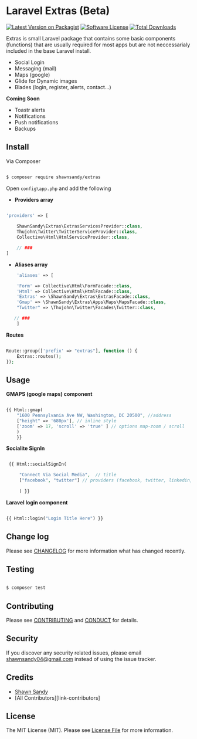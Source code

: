 # Laravel Extras (Beta)

[![Latest Version on Packagist][ico-version]][link-packagist]
[![Software License][ico-license]](LICENSE.md)
[![Total Downloads][ico-downloads]][link-downloads]

Extras is small Laravel package that contains some basic components (functions) that are usually required for most apps but are not neccessarialy included in the base Laravel install.

- Social Login 
- Messaging (mail)
- Maps (google)
- Glide for Dynamic images 
- Blades (login, register, alerts, contact...)

__Coming Soon__

- Toastr alerts
- Notifications
- Push notifications
- Backups


## Install

Via Composer

``` bash

$ composer require shawnsandy/extras

```

Open `config\app.php` and add the following

* __Providers array__

``` php

'providers' => [
   
    ShawnSandy\Extras\ExtrasServicesProvider::class,
    Thujohn\Twitter\TwitterServiceProvider::class,        
    Collective\Html\HtmlServiceProvider::class,

    // ###
]

```

* __Aliases array__

``` php
    'aliases' => [

    'Form' => Collective\Html\FormFacade::class,
    'Html' => Collective\Html\HtmlFacade::class,
    'Extras' => \ShawnSandy\Extras\ExtrasFacade::class,
    'Gmap' => \ShawnSandy\Extras\Apps\Maps\MapsFacade::class,
    "Twitter" => \Thujohn\Twitter\Facades\Twitter::class,  

   // ###  
    ]

```

 __Routes__

``` php

Route::group(['prefix' => "extras"], function () {
    Extras::routes();
});

`````



## Usage

__GMAPS (google maps) component__


``` php

{{ Html::gmap(
    "1600 Pennsylvania Ave NW, Washington, DC 20500", //address
    ["height" => '680px'], // inline style
    ['zoom' => 17, 'scroll' => 'true' ] // options map-zoom / scroll
    ) 
    }}

```

__Socialite SignIn__

``` php

 {{ Html::socialSignIn(

     "Connect Via Social Media",  // title
     ["facebook", "twitter"] // providers (facebook, twitter, linkedin, github)
     
     ) }}

 ```

 __Laravel login component__ 

 ``` php
 
 {{ Html::login("Login Title Here") }}

 ```


## Change log

Please see [CHANGELOG](CHANGELOG.md) for more information what has changed recently.

## Testing

``` bash

$ composer test

```

## Contributing

Please see [CONTRIBUTING](CONTRIBUTING.md) and [CONDUCT](CONDUCT.md) for details.

## Security

If you discover any security related issues, please email shawnsandy04@gmail.com instead of using the issue tracker.

## Credits

- [Shawn Sandy][link-author]
- [All Contributors][link-contributors]

## License

The MIT License (MIT). Please see [License File](LICENSE.md) for more information.

[ico-version]: https://img.shields.io/packagist/v/shawnsandy/extras.svg?style=flat-square
[ico-license]: https://img.shields.io/badge/license-MIT-brightgreen.svg?style=flat-square
[ico-travis]: https://img.shields.io/travis/shawnsandy/extras/master.svg?style=flat-square
[ico-scrutinizer]: https://img.shields.io/scrutinizer/coverage/g/shawnsandy/extras.svg?style=flat-square
[ico-code-quality]: https://img.shields.io/scrutinizer/g/shawnsandy/extras.svg?style=flat-square
[ico-downloads]: https://img.shields.io/packagist/dt/shawnsandy/extras.svg?style=flat-square

[link-packagist]: https://packagist.org/packages/shawnsandy/extras
[link-travis]: https://travis-ci.org/shawnsandy/extras
[link-scrutinizer]: https://scrutinizer-ci.com/g/shawnsandy/extras/code-structure
[link-code-quality]: https://scrutinizer-ci.com/g/shawnsandy/extras
[link-downloads]: https://packagist.org/packages/shawnsandy/extras
[link-author]: https://github.com/shawnsandy

